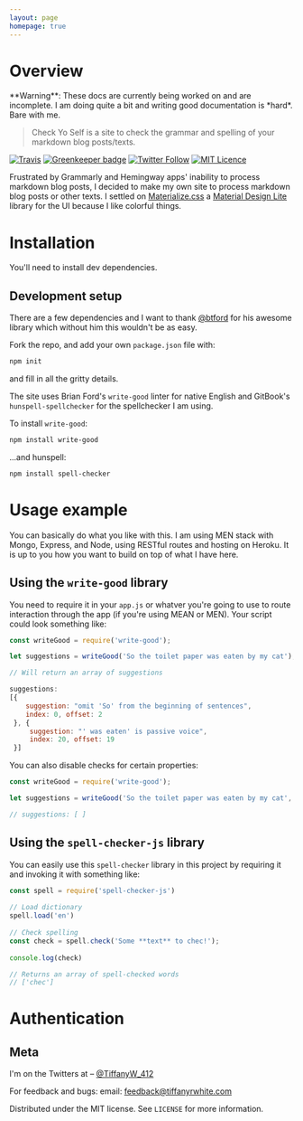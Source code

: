 ```yaml
---
layout: page
homepage: true
---
```


# Overview

<div class="alert alert-warning" markdown="1">
**Warning**: These docs are currently being worked on and are incomplete. I am doing quite a bit and writing good documentation is *hard*. Bare with me.
</div>

> Check Yo Self is  a site to check the grammar and spelling of your markdown blog posts/texts.

[![Travis](https://img.shields.io/travis/twhite96/checkyoself.svg)](https://travis-ci.org/twhite96/checkyoself)
[![Greenkeeper badge](https://badges.greenkeeper.io/twhite96/checkyoself.svg)](https://greenkeeper.io/)
[![Twitter Follow](https://img.shields.io/twitter/follow/TiffanyW_412.svg?style=social&label=Follow)](https://twitter.com/TiffanyW_412)
[![MIT Licence](https://badges.frapsoft.com/os/mit/mit.svg?v=103)](https://opensource.org/licenses/mit-license.php)

Frustrated by Grammarly and Hemingway apps' inability to process markdown blog posts, I decided to make my own site to process markdown blog posts or other texts. I settled on [Materialize.css](http://materializecss.com/) a [Material Design Lite](https://getmdl.io/index.html) library for the UI because I like colorful things.

# Installation

You'll need to install dev dependencies.


## Development setup

There are a few dependencies and I want to thank [@btford](https://github.com/btford) for his awesome library which without him this wouldn't be as easy.

Fork the repo, and add your own `package.json` file with:

```bash
npm init
```
and fill in all the gritty details.

The site uses Brian Ford's `write-good` linter for native English and GitBook's `hunspell-spellchecker` for the spellchecker I am using.

To install `write-good`:

```bash
npm install write-good
```
...and hunspell:

```bash
npm install spell-checker
```

# Usage example

You can basically do what you like with this. I am using MEN stack with Mongo, Express, and Node, using RESTful routes and hosting on Heroku. It is up to you how you want to build on top of what I have here.

## Using the `write-good` library

You need to require it in your `app.js` or whatver you're going to use to route interaction through the app (if you're using MEAN or MEN). Your script could look something like:

```javascript
const writeGood = require('write-good');

let suggestions = writeGood('So the toilet paper was eaten by my cat');

// Will return an array of suggestions

suggestions:
[{
    suggestion: "omit 'So' from the beginning of sentences",
    index: 0, offset: 2
 }, {
     suggestion: "' was eaten' is passive voice",
     index: 20, offset: 19
 }]
```

You can also disable checks for certain properties:

```javascript
const writeGood = require('write-good');

let suggestions = writeGood('So the toilet paper was eaten by my cat', { passive: false});

// suggestions: [ ]
```

## Using the `spell-checker-js` library

You can easily use this `spell-checker` library in this project by requiring it and invoking it with something like:

```javascript
const spell = require('spell-checker-js')
 
// Load dictionary
spell.load('en')
 
// Check spelling
const check = spell.check('Some **text** to chec!');
 
console.log(check)

// Returns an array of spell-checked words
// ['chec']
```

# Authentication



## Meta

I'm on the Twitters at  – [@TiffanyW_412](https://twitter.com/TiffanyW_412)  

For feedback and bugs:
email: <feedback@tiffanyrwhite.com>

Distributed under the MIT license. See ``LICENSE`` for more information.

